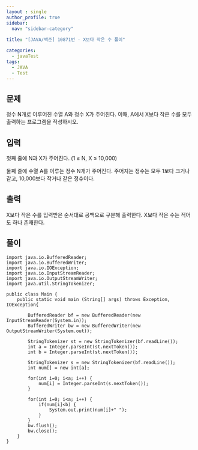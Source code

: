 ```yaml
---
layout : single
author_profile: true
sidebar: 
  nav: "sidebar-category"
  
title: "[JAVA/백준] 10871번 - X보다 작은 수 풀이"

categories:
  - javaTest
tags:
  - JAVA
  - Test
---
```


## 문제

정수 N개로 이루어진 수열 A와 정수 X가 주어진다. 이때, A에서 X보다 작은 수를 모두 출력하는 프로그램을 작성하시오.

## 입력

첫째 줄에 N과 X가 주어진다. (1 ≤ N, X ≤ 10,000)

둘째 줄에 수열 A를 이루는 정수 N개가 주어진다. 주어지는 정수는 모두 1보다 크거나 같고, 10,000보다 작거나 같은 정수이다.

## 출력

X보다 작은 수를 입력받은 순서대로 공백으로 구분해 출력한다. X보다 작은 수는 적어도 하나 존재한다.

## 풀이

~~~
import java.io.BufferedReader;
import java.io.BufferedWriter;
import java.io.IOException;
import java.io.InputStreamReader;
import java.io.OutputStreamWriter;
import java.util.StringTokenizer;

public class Main {
	public static void main (String[] args) throws Exception, IOException{
		
		BufferedReader bf = new BufferedReader(new InputStreamReader(System.in));
		BufferedWriter bw = new BufferedWriter(new OutputStreamWriter(System.out));

		StringTokenizer st = new StringTokenizer(bf.readLine());
		int a = Integer.parseInt(st.nextToken());
		int b = Integer.parseInt(st.nextToken());
		
		StringTokenizer s = new StringTokenizer(bf.readLine());
		int num[] = new int[a];
		
		for(int i=0; i<a; i++) {
			num[i] = Integer.parseInt(s.nextToken());
		}
		
		for(int i=0; i<a; i++) {
			if(num[i]<b) {
				System.out.print(num[i]+" ");
			}
		}
		bw.flush();
		bw.close();
	}
}
~~~
